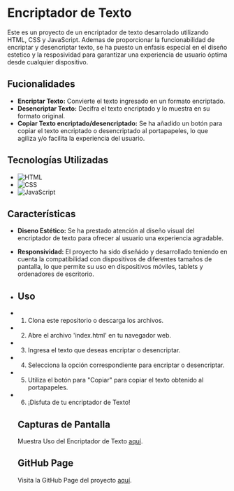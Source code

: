 # Encriptador de Texto

Este es un proyecto de un encriptador de texto desarrolado utilizando HTML, CSS y JavaScript. Ademas de proporcionar la funcionabilidad de encriptar y desencriptar texto, se ha puesto un enfasis especial en el diseño estetico y la resposividad para garantizar una experiencia de usuario óptima desde cualquier dispositivo.

## Fucionalidades

- **Encriptar Texto:** Convierte el texto ingresado en un formato encriptado.
- **Desencriptar Texto:** Decifra el texto encriptado y lo muestra en su formato original.
- **Copiar Texto encriptado/desencriptado:** Se ha añadido un botón para copiar el texto encriptado o desencriptado al portapapeles, lo que agiliza y/o facilita la experiencia del usuario.

## Tecnologías Utilizadas

- ![HTML](https://img.shields.io/badge/HTML5-E34F26?style=for-the-badge&logo=html5&logoColor=white)
- ![CSS](https://img.shields.io/badge/CSS3-1572B6?style=for-the-badge&logo=css3&logoColor=white)
- ![JavaScript](https://img.shields.io/badge/JavaScript-F7DF1E?style=for-the-badge&logo=javascript&logoColor=black)

## Características

- **Diseno Estético:** Se ha prestado atención al diseño visual del encriptador de texto para ofrecer al usuario una experiencia agradable.
- **Responsividad:** El proyecto ha sido diseñádo y desarrollado teniendo en cuenta la compatibilidad con dispositivos de diferentes tamaños de pantalla, lo que permite su uso en dispositivos móviles, tablets y ordenadores de escritorio.

- ## Uso

- 1. Clona este repositorio o descarga los archivos.
- 2. Abre el archivo 'index.html' en tu navegador web.
- 3. Ingresa el texto que deseas encriptar o desencriptar.
- 4. Selecciona la opción correspondiente para encriptar o desencriptar.
- 5. Utiliza el botón para "Copiar" para copiar el texto obtenido al portapapeles.
- 6. ¡Disfuta de tu encriptador de Texto!
 
  ## Capturas de Pantalla

  Muestra Uso del Encriptador de Texto [aquí](https://imgur.com/a/oHAH6Hn).

  ## GitHub Page

  Visita la GitHub Page del proyecto [aquí](https://tomasgonzaa.github.io/Challenge-Encriptador-de-Texto/).
